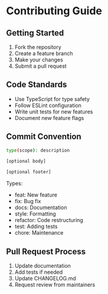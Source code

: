 # Contributing Guide

## Getting Started

1. Fork the repository
2. Create a feature branch
3. Make your changes
4. Submit a pull request

## Code Standards

- Use TypeScript for type safety
- Follow ESLint configuration
- Write unit tests for new features
- Document new feature flags

## Commit Convention

```bash
type(scope): description

[optional body]
    
[optional footer]
```

Types:

- feat: New feature
- fix: Bug fix
- docs: Documentation
- style: Formatting
- refactor: Code restructuring
- test: Adding tests
- chore: Maintenance

## Pull Request Process

1. Update documentation
2. Add tests if needed
3. Update CHANGELOG.md
4. Request review from maintainers
